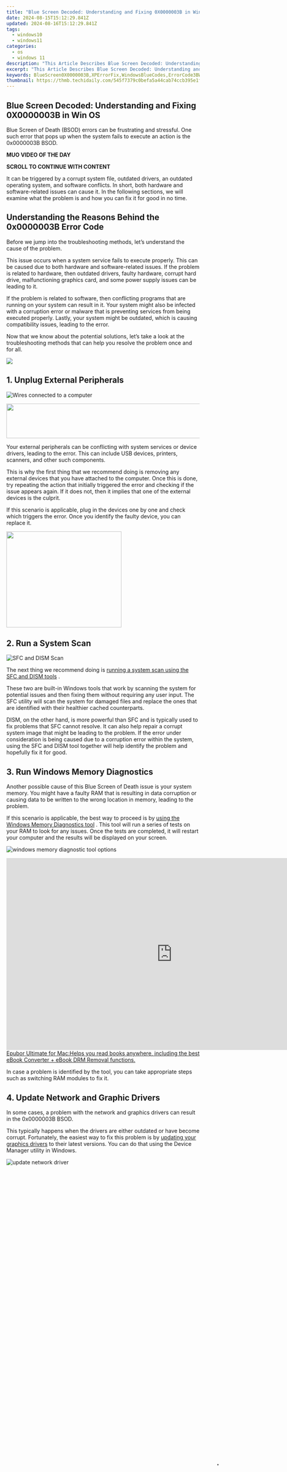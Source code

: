 ```yaml
---
title: "Blue Screen Decoded: Understanding and Fixing 0X0000003B in Win OS"
date: 2024-08-15T15:12:29.841Z
updated: 2024-08-16T15:12:29.841Z
tags:
  - windows10
  - windows11
categories:
  - os
  - windows 11
description: "This Article Describes Blue Screen Decoded: Understanding and Fixing 0X0000003B in Win OS"
excerpt: "This Article Describes Blue Screen Decoded: Understanding and Fixing 0X0000003B in Win OS"
keywords: BlueScreen0X0000003B,XPErrorFix,WindowsBlueCodes,ErrorCode3BWinOS,Fix0x0000003BWindows,DecodedBlueScreen,WinSystemsErrorSolve
thumbnail: https://thmb.techidaily.com/545f7379c0befa5a44cab74ccb395e1f4653a53c66c0461613d4a49d7a7f9a57.jpg
---
```


## Blue Screen Decoded: Understanding and Fixing 0X0000003B in Win OS

 Blue Screen of Death (BSOD) errors can be frustrating and stressful. One such error that pops up when the system fails to execute an action is the 0x0000003B BSOD.

 **MUO VIDEO OF THE DAY**

 **SCROLL TO CONTINUE WITH CONTENT**

 It can be triggered by a corrupt system file, outdated drivers, an outdated operating system, and software conflicts. In short, both hardware and software-related issues can cause it. In the following sections, we will examine what the problem is and how you can fix it for good in no time.

## Understanding the Reasons Behind the 0x0000003B Error Code

 Before we jump into the troubleshooting methods, let’s understand the cause of the problem.

 This issue occurs when a system service fails to execute properly. This can be caused due to both hardware and software-related issues. If the problem is related to hardware, then outdated drivers, faulty hardware, corrupt hard drive, malfunctioning graphics card, and some power supply issues can be leading to it.

 If the problem is related to software, then conflicting programs that are running on your system can result in it. Your system might also be infected with a corruption error or malware that is preventing services from being executed properly. Lastly, your system might be outdated, which is causing compatibility issues, leading to the error.

 Now that we know about the potential solutions, let’s take a look at the troubleshooting methods that can help you resolve the problem once and for all.

<!-- affiliate ads begin -->
<a href="https://estore.winxdvd.com/order/checkout.php?PRODS=12653808&QTY=1&AFFILIATE=108875&CART=1"><img src="https://www.winxdvd.com/affiliate/new-banner/wt-500x500.jpg" border="0"></a>
<!-- affiliate ads end -->
## 1\. Unplug External Peripherals

![Wires connected to a computer](https://static1.makeuseofimages.com/wordpress/wp-content/uploads/2023/03/external-peripherals.jpg)
<!-- affiliate ads begin -->
<a href="https://aligracehair.sjv.io/c/5597632/2087267/19272" target="_top" id="2087267"><img src="//a.impactradius-go.com/display-ad/19272-2087267" border="0" alt="" width="728" height="90"/></a><img height="0" width="0" src="https://imp.pxf.io/i/5597632/2087267/19272" style="position:absolute;visibility:hidden;" border="0" />
<!-- affiliate ads end -->

 Your external peripherals can be conflicting with system services or device drivers, leading to the error. This can include USB devices, printers, scanners, and other such components.

 This is why the first thing that we recommend doing is removing any external devices that you have attached to the computer. Once this is done, try repeating the action that initially triggered the error and checking if the issue appears again. If it does not, then it implies that one of the external devices is the culprit.

 If this scenario is applicable, plug in the devices one by one and check which triggers the error. Once you identify the faulty device, you can replace it.

<!-- affiliate ads begin -->
<a href="https://boody-eco-wear.pxf.io/c/5597632/1567905/13846" target="_top" id="1567905"><img src="//a.impactradius-go.com/display-ad/13846-1567905" border="0" alt="" width="300" height="250"/></a><img height="0" width="0" src="https://imp.pxf.io/i/5597632/1567905/13846" style="position:absolute;visibility:hidden;" border="0" />
<!-- affiliate ads end -->
## 2\. Run a System Scan

![SFC and DISM Scan](https://static1.makeuseofimages.com/wordpress/wp-content/uploads/2022/11/SFC-and-DISM-Scan.jpg)

 The next thing we recommend doing is [running a system scan using the SFC and DISM tools](https://www.makeuseof.com/windows-built-in-repair-tools/) .

 These two are built-in Windows tools that work by scanning the system for potential issues and then fixing them without requiring any user input. The SFC utility will scan the system for damaged files and replace the ones that are identified with their healthier cached counterparts.

 DISM, on the other hand, is more powerful than SFC and is typically used to fix problems that SFC cannot resolve. It can also help repair a corrupt system image that might be leading to the problem. If the error under consideration is being caused due to a corruption error within the system, using the SFC and DISM tool together will help identify the problem and hopefully fix it for good.

## 3\. Run Windows Memory Diagnostics

 Another possible cause of this Blue Screen of Death issue is your system memory. You might have a faulty RAM that is resulting in data corruption or causing data to be written to the wrong location in memory, leading to the problem.

 If this scenario is applicable, the best way to proceed is by [using the Windows Memory Diagnostics tool](https://www.makeuseof.com/windows-memory-diagnostic-tool-guide/) . This tool will run a series of tests on your RAM to look for any issues. Once the tests are completed, it will restart your computer and the results will be displayed on your screen.

![windows memory diagnostic tool options](https://static1.makeuseofimages.com/wordpress/wp-content/uploads/2022/09/windows-memory-diagnostic-tool-options.jpg)
<!-- affiliate ads begin -->
<a href="https://secure.2checkout.com/order/checkout.php?PRODS=4599952&QTY=1&AFFILIATE=108875&CART=1"><iframe width="864" height="500" src="https://www.youtube.com/embed/jVnfr5HudQw" title="The Latest and Easiest Solution to Remove Kindle DRM on Windows (without Degrading)" frameborder="0" allow="accelerometer; autoplay; clipboard-write; encrypted-media; gyroscope; picture-in-picture; web-share" referrerpolicy="strict-origin-when-cross-origin" allowfullscreen></iframe>Epubor Ultimate for Mac:Helps you read books anywhere, including the best eBook Converter + eBook DRM Removal functions.</a>
<!-- affiliate ads end -->

 In case a problem is identified by the tool, you can take appropriate steps such as switching RAM modules to fix it.

## 4\. Update Network and Graphic Drivers

 In some cases, a problem with the network and graphics drivers can result in the 0x0000003B BSOD.

 This typically happens when the drivers are either outdated or have become corrupt. Fortunately, the easiest way to fix this problem is by [updating your graphics drivers](https://www.makeuseof.com/update-graphics-drivers-in-windows-10/) to their latest versions. You can do that using the Device Manager utility in Windows.

![update network driver](https://static1.makeuseofimages.com/wordpress/wp-content/uploads/2023/01/update-network-driver.jpg)
<!-- affiliate ads begin -->
<span id="1793213">
					<video width="1080" height="1620" style="cursor:pointer"
           poster="//a.impactradius-go.com/display-clicktoplayimage/1793213.jpeg"
           onclick="if(!this.playClicked){this.play();this.setAttribute('controls',true);this.playClicked=true;}">
	   <source src="//a.impactradius-go.com/display-ad/19135-1793213">
	   <img src="//a.impactradius-go.com/display-clicktoplayimage/1793213.jpeg" style="border: none; height: 100%; width: 100%; object-fit: contain">
	</video>
	<div style="width:1080px;text-align:center"><a href="javascript:window.open(decodeURIComponent('https%3A%2F%2Ftinyland.pxf.io%2Fc%2F5597632%2F1793213%2F19135'), '_blank');void(0);">Click here</a></div>
</span>
<img height="0" width="0" src="https://imp.pxf.io/i/5597632/1793213/19135" style="position:absolute;visibility:hidden;" border="0" />
<!-- affiliate ads end -->

 In case updating the drivers does not work, you can head over to your manufacturer’s official website and install the new and latest drivers from there directly. We do not recommend using random websites to install new drivers, since that is not safe. Using a third-party driver updating software is also not a good option, unless you are sure that the tool offers safe and legitimate drivers.

## 5\. Uninstall Malwarebytes

 If you are using Malwarebytes on your PC, then the security program is likely to cause the problem.

 In most cases, Malwarebytes does not directly cause the error but indirectly contributes to it. This happens when the security program interferes with system processes while working in the background or is incompatible with other software on your system. These can lead to conflicts in the system, resulting in the error at hand.

 The easiest way to identify if this is the case is by disabling or uninstalling Malwarebytes. For this, you can open the Control Panel and navigate to**Programs** \>**Uninstall a program** . Locate and right-click on Malwarebytes and choose**Uninstall** .

![Uninstall Malwarebytes](https://static1.makeuseofimages.com/wordpress/wp-content/uploads/2023/03/uninstall-malwarebytes.jpg)
<!-- affiliate ads begin -->
<a href="https://secure.2checkout.com/order/checkout.php?PRODS=4721564&QTY=1&AFFILIATE=108875&CART=1"><img src="https://secure.avangate.com/images/merchant/c14a8df1e1b4d5297e9cb30cb34d5a00/products/copy_power-tools-48.png" border="0">Power Tools add-on for Google Sheets, 12-month subscription</a>
<!-- affiliate ads end -->

 Once done, restart your computer and check if doing so fixed the problem.

## 6\. Perform a Clean Boot

 Like Malwarebytes, other third-party programs installed on your computer can also interfere with system processes in the background, causing issues like the one at hand.

 A simple method to identify if a third-party program you recently installed is the culprit is by [performing a clean boot](https://www.makeuseof.com/clean-boot-windows-11/) . The clean boot is a diagnostic state which launches the system with a set of necessary drivers and programs only. If the issue does not occur in the clean boot state, it implies that the problem is being caused due to a background process you installed on the system.

 In that case, you can try to uninstall the problematic software. If you are not sure which program might be causing the problem, it's better to [perform a system restore](https://www.makeuseof.com/clean-boot-windows-11/) instead. Doing so will move your system back to a state where the BSOD was not present, fixing the issue.

## Your Blue Screen of Death Issue, Now Resolved

 The methods listed above should help you fix the 0x0000003B BSOD successfully. If the error appears again, you can consider resetting Windows back to its default state. Doing so will revert Windows to the state it was when you first started using it. You can also report the issue to Microsoft using the Feedback hub. A specialist will help you identify the cause of the issue and then suggest a relevant fix.

 To prevent the problem from occurring in the future, make sure you keep the operating system and its drivers up-to-date.


<ins class="adsbygoogle"
     style="display:block"
     data-ad-format="autorelaxed"
     data-ad-client="ca-pub-7571918770474297"
     data-ad-slot="1223367746"></ins>



<ins class="adsbygoogle"
     style="display:block"
     data-ad-client="ca-pub-7571918770474297"
     data-ad-slot="8358498916"
     data-ad-format="auto"
     data-full-width-responsive="true"></ins>






